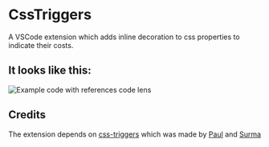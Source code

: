 # CssTriggers

A VSCode extension which adds inline decoration to css properties to indicate their costs.

## It looks like this:
![Example code with references code lens](https://raw.githubusercontent.com/kisstkondoros/csstriggers/master/screenshot.png)

## Credits
The extension depends on [css-triggers](https://csstriggers.com/) which was made by [Paul](https://twitter.com/aerotwist) and [Surma](https://twitter.com/DasSurma)
